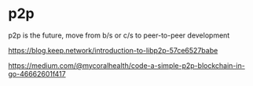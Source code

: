 # p2p
p2p is the future, move from b/s or c/s to peer-to-peer development

https://blog.keep.network/introduction-to-libp2p-57ce6527babe

https://medium.com/@mycoralhealth/code-a-simple-p2p-blockchain-in-go-46662601f417
